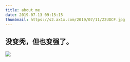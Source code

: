 ```yaml
---
title: about me
date: 2019-07-13 09:15:15
thumbnail: https://s2.ax1x.com/2019/07/11/Z2UDCF.jpg
---
```


## 没变秃，但也变强了。

![](https://s2.ax1x.com/2019/07/11/Z2UDCF.jpg)